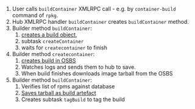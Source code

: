 1. User calls `buildContainer` XMLRPC call - e.g. by `container-build` command of `rpkg`.
2. Hub XMLRPC handler `buildContainer` creates `buildContainer` method.
3. Builder method `buildContainer`:
    1. [creates a build object](https://github.com/release-engineering/koji-containerbuild/blob/master/koji_containerbuild/plugins/builder_containerbuild.py#L642),
    2. subtask `createContainer`
    3. waits for `createcontainer` to finish
4. Builder method `createcontainer`:
    1. [creates build in OSBS](https://github.com/release-engineering/koji-containerbuild/blob/master/koji_containerbuild/plugins/builder_containerbuild.py#L333)
    2. Watches logs and sends them to hub to save.
    3. When build finishes downloads image tarball from the OSBS
5. Builder method `buildContainer`:
    1. Verifies list of rpms against database
    2. [Saves tarball as build artefact](https://github.com/release-engineering/koji-containerbuild/blob/master/koji_containerbuild/plugins/builder_containerbuild.py#L672)
    3. Creates subtask `tagBuild` to tag the build
